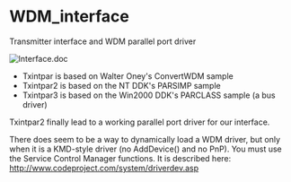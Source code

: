 # WDM_interface

Transmitter interface and WDM parallel port driver

![Interface.doc](https://blacksphere2.github.io/screenshots/ss99.jpg)

* Txintpar is based on Walter Oney's ConvertWDM sample
* Txintpar2 is based on the NT DDK's PARSIMP sample
* Txintpar3 is based on the Win2000 DDK's PARCLASS sample (a bus driver)

Txintpar2 finally lead to a working parallel port driver for our interface.

There does seem to be a way to dynamically load a WDM driver, but only when it is a KMD-style driver (no AddDevice() and no PnP). You must use the Service Control Manager functions. It is described here: http://www.codeproject.com/system/driverdev.asp
